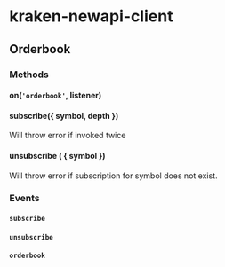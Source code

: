 # kraken-newapi-client


## Orderbook

### Methods

#### on(`'orderbook'`, listener)

#### subscribe({ symbol, depth })
Will throw error if invoked twice

#### unsubscribe ( { symbol })
Will throw error if subscription for symbol does not exist.

### Events

#### `subscribe`

#### `unsubscribe`

#### `orderbook`

####
